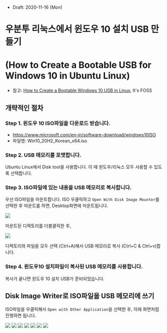 * Draft: 2020-11-16 (Mon)

# 우분투 리눅스에서 윈도우 10 설치 USB 만들기
# (How to Create a Bootable USB for Windows 10 in Ubuntu Linux)
* 참고: [How to Create a Bootable Windows 10 USB in Linux](https://itsfoss.com/bootable-windows-usb-linux/), It's FOSS

## 개략적인 절차
### Step 1. 윈도우 10 ISO파일을 다운로드 받습니다.
* https://www.microsoft.com/en-in/software-download/windows10ISO
* 파일명: Win10_20H2_Korean_x64.iso

### Step 2. USB 메모리를 포맷합니다.
Ubuntu Linux에서 Disk tool을 사용합니다. 이 때 윈도우/리눅스 모두 사용할 수 있도록 선택합니다.

### Step 3. ISO파일에 있는 내용을 USB 메모리로 복사합니다.
우선 ISO파일을 마운트합니다. ISO 우클릭하고 `Open With Disk Image Mounter`를 선택한 후 마운트를 하면, Desktop화면에 마운트됩니다.

<img src='images/ubuntu_linux-win10_iso_mounted.png'>

마운트된 디렉토리를 더블클릭한 후,

<img src='images/ubuntu_linux-win10_iso-directories_and_files.png'>

디렉토리와 파일을 모두 선택 (Ctrl+A)해서 USB 메모리로 복사 (Ctrl+C & Ctrl+v)합니다.

### Step 4. 윈도우10 설치파일이 복사된 USB 메모리를 사용합니다.
복사가 끝나면 윈도우 10 설치 USB가 준비되었습니다.


## Disk Image Writer로 ISO파일을 USB 메모리에 쓰기
ISO파일을 우클릭해서 `Open with Other Application`을 선택한 후, 아래 화면처럼 진행하면 됩니다.

<img src='images/ubuntu_linux-disk_image_writer.png'>

<img src='images/ubuntu_linux-disk_image_writer-restore_disk_image.png'>

<img src='images/ubuntu_linux-disk_image_writer-restore_disk_image-destination_selected.png'>

<img src='images/ubuntu_linux-disk_image_writer-restore_disk_image-destination_selected-are_you_sure.png'>

<img src='images/ubuntu_linux-disk_image_writer-restore_disk_image-destination_selected-are_you_sure-restore.png'>

<img src='images/ubuntu_linux-disk_image_writer-restore_disk_image-destination_selected-are_you_sure-restore-completed.png'>

<img src='images/ubuntu_linux-disk_image_writer-win10_image_mounted.png'>
